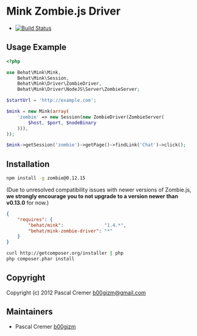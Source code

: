 Mink Zombie.js Driver
=====================

- [![Build Status](https://secure.travis-ci.org/Behat/MinkZombieDriver.png?branch=master)](http://travis-ci.org/Behat/MinkZombieDriver)

Usage Example
-------------

``` php
<?php

use Behat\Mink\Mink,
    Behat\Mink\Session,
    Behat\Mink\Driver\ZombieDriver,
    Behat\Mink\Driver\NodeJS\Server\ZombieServer;

$startUrl = 'http://example.com';

$mink = new Mink(array(
    'zombie' => new Session(new ZombieDriver(ZombieServer(
        $host, $port, $nodeBinary
    ))),
));

$mink->getSession('zombie')->getPage()->findLink('Chat')->click();
```

Installation
------------

``` bash
npm install -g zombie@0.12.15
```

(Due to unresolved compatibility issues with newer versions of
Zombie.js, **we strongly encourage you to not upgrade to a version newer
than v0.13.0** for now.)

``` json
{
    "requires": {
        "behat/mink":               "1.4.*",
        "behat/mink-zombie-driver": "*"
    }
}
```

``` bash
curl http://getcomposer.org/installer | php
php composer.phar install
```

Copyright
---------

Copyright (c) 2012 Pascal Cremer <b00gizm@gmail.com>

Maintainers
-----------

* Pascal Cremer [b00gizm](http://github.com/b00gizm)
